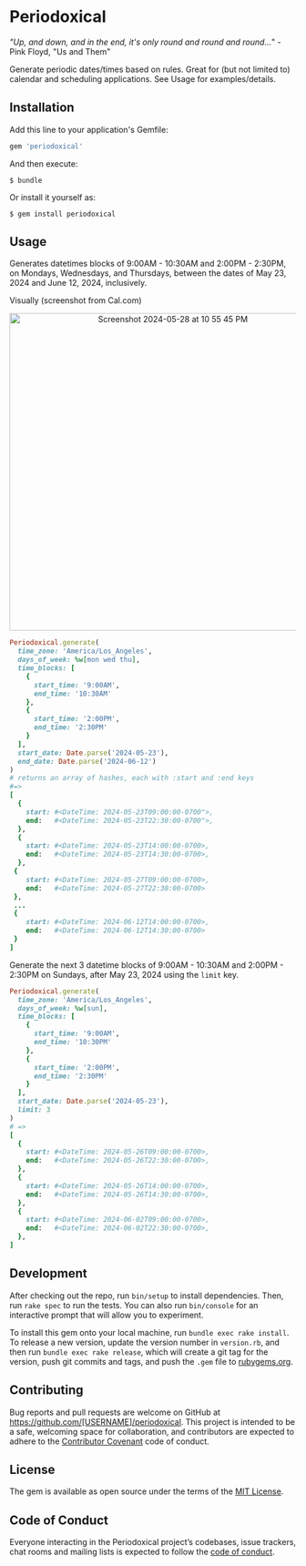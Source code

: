 # Periodoxical

_"Up, and down, and in the end, it's only round and round and round..._" - Pink Floyd, "Us and Them"

Generate periodic dates/times based on rules. Great for (but not limited to) calendar and scheduling applications. 
See Usage for examples/details.

## Installation

Add this line to your application's Gemfile:

```ruby
gem 'periodoxical'
```

And then execute:

    $ bundle

Or install it yourself as:

    $ gem install periodoxical

## Usage

Generates datetimes blocks of 9:00AM - 10:30AM and 2:00PM - 2:30PM, on Mondays, Wednesdays, and Thursdays, between the dates of May 23, 2024 and June 12, 2024, inclusively.

Visually (screenshot from Cal.com)

<div align="center">
  <img width="558" alt="Screenshot 2024-05-28 at 10 55 45 PM" src="https://github.com/StevenJL/periodoxical/assets/2191808/e92fc6ff-03fd-44ed-a955-d3a0dd0f5d0a">
</div>

```rb
Periodoxical.generate(
  time_zone: 'America/Los_Angeles',
  days_of_week: %w[mon wed thu],
  time_blocks: [
    {
      start_time: '9:00AM',
      end_time: '10:30AM'
    },
    {
      start_time: '2:00PM',
      end_time: '2:30PM'
    }
  ],
  start_date: Date.parse('2024-05-23'),
  end_date: Date.parse('2024-06-12')
)
# returns an array of hashes, each with :start and :end keys
#=> 
[
  {
    start: #<DateTime: 2024-05-23T09:00:00-0700">,
    end:   #<DateTime: 2024-05-23T22:30:00-0700">,
  },
  {
    start: #<DateTime: 2024-05-23T14:00:00-0700>,
    end:   #<DateTime: 2024-05-23T14:30:00-0700>,
  },
 {
    start: #<DateTime: 2024-05-27T09:00:00-0700>,
    end:   #<DateTime: 2024-05-27T22:30:00-0700>
 },
 ...
 {
    start: #<DateTime: 2024-06-12T14:00:00-0700>,
    end:   #<DateTime: 2024-06-12T14:30:00-0700>
 }
]
```

Generate the next 3 datetime blocks of 9:00AM - 10:30AM and 2:00PM - 2:30PM on Sundays, after May 23, 2024
using the `limit` key.

```rb
Periodoxical.generate(
  time_zone: 'America/Los_Angeles',
  days_of_week: %w[sun],
  time_blocks: [
    {
      start_time: '9:00AM',
      end_time: '10:30PM'
    },
    {
      start_time: '2:00PM',
      end_time: '2:30PM'
    }
  ],
  start_date: Date.parse('2024-05-23'),
  limit: 3
)
# =>
[
  {
    start: #<DateTime: 2024-05-26T09:00:00-0700>,
    end:   #<DateTime: 2024-05-26T22:30:00-0700>,
  },
  {
    start: #<DateTime: 2024-05-26T14:00:00-0700>,
    end:   #<DateTime: 2024-05-26T14:30:00-0700>,
  },
  {
    start: #<DateTime: 2024-06-02T09:00:00-0700>,
    end:   #<DateTime: 2024-06-02T22:30:00-0700>,
  },
]
```

## Development

After checking out the repo, run `bin/setup` to install dependencies. Then, run `rake spec` to run the tests. You can also run `bin/console` for an interactive prompt that will allow you to experiment.

To install this gem onto your local machine, run `bundle exec rake install`. To release a new version, update the version number in `version.rb`, and then run `bundle exec rake release`, which will create a git tag for the version, push git commits and tags, and push the `.gem` file to [rubygems.org](https://rubygems.org).

## Contributing

Bug reports and pull requests are welcome on GitHub at https://github.com/[USERNAME]/periodoxical. This project is intended to be a safe, welcoming space for collaboration, and contributors are expected to adhere to the [Contributor Covenant](http://contributor-covenant.org) code of conduct.

## License

The gem is available as open source under the terms of the [MIT License](https://opensource.org/licenses/MIT).

## Code of Conduct

Everyone interacting in the Periodoxical project’s codebases, issue trackers, chat rooms and mailing lists is expected to follow the [code of conduct](https://github.com/[USERNAME]/periodoxical/blob/master/CODE_OF_CONDUCT.md).
